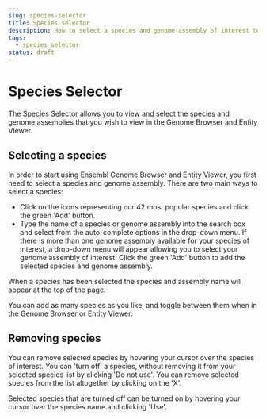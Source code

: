 ```yaml
---
slug: species-selector
title: Species selector
description: How to select a species and genome assembly of interest to visualise in the genome browser and entitiy viewer
tags:
  - species selector
status: draft
---
```


# Species Selector

The Species Selector allows you to view and select the species and genome assemblies that you wish to view in the Genome Browser and Entity Viewer.

## Selecting a species

In order to start using Ensembl Genome Browser and Entity Viewer, you first need to select a species and genome assembly. There are two main ways to select a species:

-   Click on the icons representing our 42 most popular species and click the green 'Add' button.
-   Type the name of a species or genome assembly into the search box and select from the auto-complete options in the drop-down menu. If there is more than one genome assembly available for your species of interest, a drop-down menu will appear allowing you to select your genome assembly of interest. Click the green 'Add' button to add the selected species and genome assembly.

When a species has been selected the species and assembly name will appear at the top of the page.

You can add as many species as you like, and toggle between them when in the Genome Browser or Entity Viewer.

## Removing species

You can remove selected species by hovering your cursor over the species of interest. You can 'turn off' a species, without removing it from your selected species list by clicking 'Do not use'. You can remove selected species from the list altogether by clicking on the 'X'.

Selected species that are turned off can be turned on by hovering your cursor over the species name and clicking 'Use'.
